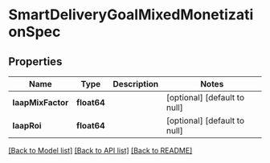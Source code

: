 # SmartDeliveryGoalMixedMonetizationSpec

## Properties
Name | Type | Description | Notes
------------ | ------------- | ------------- | -------------
**IaapMixFactor** | **float64** |  | [optional] [default to null]
**IaapRoi** | **float64** |  | [optional] [default to null]

[[Back to Model list]](../README.md#documentation-for-models) [[Back to API list]](../README.md#documentation-for-api-endpoints) [[Back to README]](../README.md)


